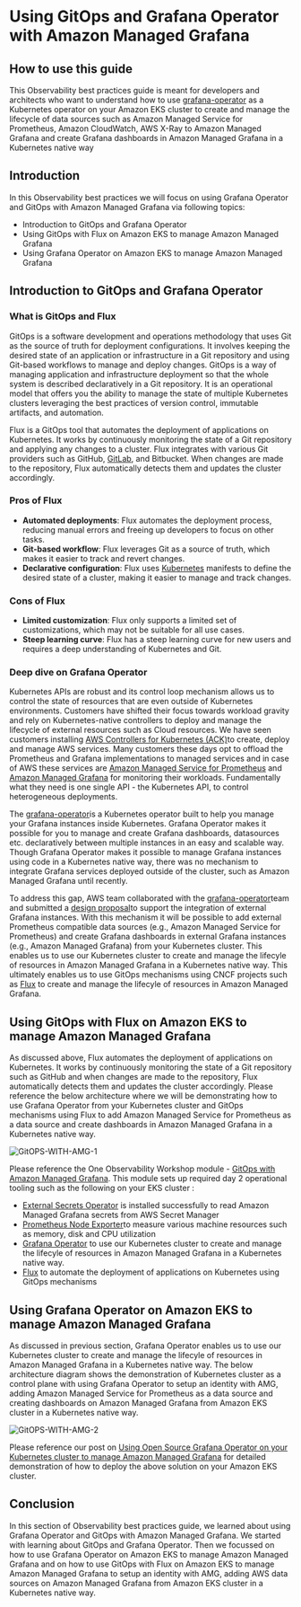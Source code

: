 # Using GitOps and Grafana Operator with Amazon Managed Grafana

## How to use this guide

This Observability best practices guide is meant for developers and architects who want to understand how to use [grafana-operator](https://github.com/grafana-operator/grafana-operator#:~:text=The%20grafana%2Doperator%20is%20a,an%20easy%20and%20scalable%20way.) as a Kubernetes operator on your Amazon EKS cluster to create and manage the lifecycle of data sources such as Amazon Managed Service for Prometheus, Amazon CloudWatch, AWS X-Ray to Amazon Managed Grafana and create Grafana dashboards in Amazon Managed Grafana in a Kubernetes native way

## Introduction

In this Observability best practices we will focus on using Grafana Operator and GitOps with Amazon Managed Grafana via following topics:

* Introduction to GitOps and Grafana Operator
* Using GitOps with Flux on Amazon EKS to manage Amazon Managed Grafana
* Using Grafana Operator on Amazon EKS to manage Amazon Managed Grafana

## Introduction to GitOps and Grafana Operator

### What is GitOps and Flux

GitOps is a software development and operations methodology that uses Git as the source of truth for deployment configurations. It involves keeping the desired state of an application or infrastructure in a Git repository and using Git-based workflows to manage and deploy changes. GitOps is a way of managing application and infrastructure deployment so that the whole system is described declaratively in a Git repository. It is an operational model that offers you the ability to manage the state of multiple Kubernetes clusters leveraging the best practices of version control, immutable artifacts, and automation. 

Flux is a GitOps tool that automates the deployment of applications on Kubernetes. It works by continuously monitoring the state of a Git repository and applying any changes to a cluster. Flux integrates with various Git providers such as GitHub, [GitLab](https://dzone.com/articles/auto-deploy-spring-boot-app-using-gitlab-cicd), and Bitbucket. When changes are made to the repository, Flux automatically detects them and updates the cluster accordingly.

### Pros of Flux

* **Automated deployments**: Flux automates the deployment process, reducing manual errors and freeing up developers to focus on other tasks.
* **Git-based workflow**: Flux leverages Git as a source of truth, which makes it easier to track and revert changes.
* **Declarative configuration**: Flux uses [Kubernetes](https://dzone.com/articles/kubernetes-full-stack-example-with-kong-ingress-co) manifests to define the desired state of a cluster, making it easier to manage and track changes.

### Cons of Flux

* **Limited customization**: Flux only supports a limited set of customizations, which may not be suitable for all use cases.
* **Steep learning curve**: Flux has a steep learning curve for new users and requires a deep understanding of Kubernetes and Git.

### Deep dive on Grafana Operator

Kubernetes APIs are robust and its control loop mechanism allows us to control the state of resources that are even outside of Kubernetes environments. Customers have shifted their focus towards workload gravity and rely on Kubernetes-native controllers to deploy and manage the lifecycle of external resources such as Cloud resources. We have seen customers installing [AWS Controllers for Kubernetes (ACK)](https://aws-controllers-k8s.github.io/community/docs/community/overview/)to create, deploy and manage AWS services. Many customers these days opt to offload the Prometheus and Grafana implementations to managed services and in case of AWS these services are [Amazon Managed Service for Prometheus](https://docs.aws.amazon.com/prometheus/?icmpid=docs_homepage_mgmtgov) and [Amazon Managed Grafana](https://docs.aws.amazon.com/grafana/?icmpid=docs_homepage_mgmtgov) for monitoring their workloads. Fundamentally what they need is one single API - the Kubernetes API, to control heterogeneous deployments.

The [grafana-operator](https://github.com/grafana-operator/grafana-operator#:~:text=The%20grafana%2Doperator%20is%20a,an%20easy%20and%20scalable%20way.)is a Kubernetes operator built to help you manage your Grafana instances inside Kubernetes. Grafana Operator makes it possible for you to manage and create Grafana dashboards, datasources etc. declaratively between multiple instances in an easy and scalable way. Though Grafana Operator makes it possible to manage Grafana instances using code in a Kubernetes native way, there was no mechanism to integrate Grafana services deployed outside of the cluster, such as Amazon Managed Grafana until recently.

To address this gap, AWS team collaborated with the [grafana-operator](https://github.com/grafana-operator/grafana-operator#:~:text=The%20grafana%2Doperator%20is%20a,an%20easy%20and%20scalable%20way.)team and submitted a [design proposal](https://github.com/grafana-operator/grafana-operator-experimental/pull/39)to support the integration of external Grafana instances. With this mechanism it will be possible to add external Prometheus compatible data sources (e.g., Amazon Managed Service for Prometheus) and create Grafana dashboards in external Grafana instances (e.g., Amazon Managed Grafana) from your Kubernetes cluster. This enables us to use our Kubernetes cluster to create and manage the lifecyle of resources in Amazon Managed Grafana in a Kubernetes native way. This ultimately enables us to use GitOps mechanisms using CNCF projects such as [Flux](https://fluxcd.io/) to create and manage the lifecyle of resources in Amazon Managed Grafana.

## Using GitOps with Flux on Amazon EKS to manage Amazon Managed Grafana

As discussed above, Flux automates the deployment of applications on Kubernetes. It works by continuously monitoring the state of a Git repository such as GitHub and when changes are made to the repository, Flux automatically detects them and updates the cluster accordingly. Please reference the below architecture where we will be demonstrating how to use Grafana Operator from your Kubernetes cluster and GitOps mechanisms using Flux to add Amazon Managed Service for Prometheus as a data source and create dashboards in Amazon Managed Grafana in a Kubernetes native way. 

![GitOPS-WITH-AMG-1](../../../../images/Operational/gitops-with-amg/gitops-with-amg-1.jpg)

Please reference the One Observability Workshop module - [GitOps with Amazon Managed Grafana](https://catalog.workshops.aws/observability/en-US/aws-managed-oss/gitops-with-amg). This module sets up required day 2 operational tooling such as the following on your EKS cluster :

* [External Secrets Operator](https://github.com/external-secrets/external-secrets/tree/main/deploy/charts/external-secrets) is installed successfully to read Amazon Managed Grafana secrets from AWS Secret Manager
* [Prometheus Node Exporter](https://github.com/prometheus/node_exporter)to measure various machine resources such as memory, disk and CPU utilization
* [Grafana Operator](https://github.com/grafana-operator/grafana-operator) to use our Kubernetes cluster to create and manage the lifecyle of resources in Amazon Managed Grafana in a Kubernetes native way. 
* [Flux](https://fluxcd.io/) to automate the deployment of applications on Kubernetes using GitOps mechanisms

## Using Grafana Operator on Amazon EKS to manage Amazon Managed Grafana

As discussed in previous section, Grafana Operator enables us to use our Kubernetes cluster to create and manage the lifecyle of resources in Amazon Managed Grafana in a Kubernetes native way.  The below architecture diagram shows the demonstration of Kubernetes cluster as a control plane with using Grafana Operator to setup an identity with AMG, adding Amazon Managed Service for Prometheus as a data source and creating dashboards on Amazon Managed Grafana from Amazon EKS cluster in a Kubernetes native way.

![GitOPS-WITH-AMG-2](../../../../images/Operational/gitops-with-amg/gitops-with-amg-2.jpg)

Please reference our post on [Using Open Source Grafana Operator on your Kubernetes cluster to manage Amazon Managed Grafana](https://aws.amazon.com/blogs/mt/using-open-source-grafana-operator-on-your-kubernetes-cluster-to-manage-amazon-managed-grafana/) for detailed demonstration of how to deploy the above solution on your Amazon EKS cluster.

## Conclusion

In this section of Observability best practices guide, we learned about using Grafana Operator and GitOps with Amazon Managed Grafana. We started with learning about GitOps and Grafana Operator. Then we focussed on how to use Grafana Operator on Amazon EKS to manage Amazon Managed Grafana and on how to use GitOps with Flux on Amazon EKS to manage Amazon Managed Grafana to setup an identity with AMG, adding AWS data sources on Amazon Managed Grafana from Amazon EKS cluster in a Kubernetes native way.